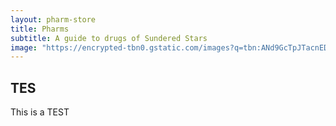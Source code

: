 ```yaml
---
layout: pharm-store
title: Pharms
subtitle: A guide to drugs of Sundered Stars
image: "https://encrypted-tbn0.gstatic.com/images?q=tbn:ANd9GcTpJTacnEDJJVKAWESEfNyppdJN4_alWiSYxg&s"
---
```


## TES

This is a TEST